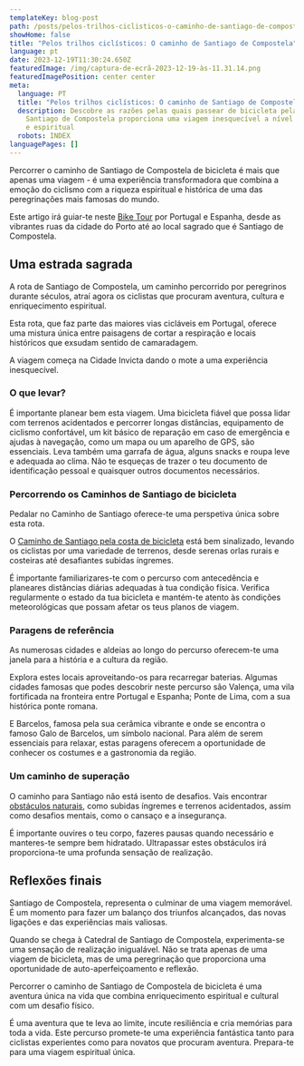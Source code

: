 ```yaml
---
templateKey: blog-post
path: /posts/pelos-trilhos-ciclisticos-o-caminho-de-santiago-de-compostela
showHome: false
title: "Pelos trilhos ciclísticos: O caminho de Santiago de Compostela"
language: pt
date: 2023-12-19T11:30:24.650Z
featuredImage: /img/captura-de-ecrã-2023-12-19-às-11.31.14.png
featuredImagePosition: center center
meta:
  language: PT
  title: "Pelos trilhos ciclísticos: O caminho de Santiago de Compostela"
  description: Descobre as razões pelas quais passear de bicicleta pela Rota de
    Santiago de Compostela proporciona uma viagem inesquecível a nível cultural
    e espiritual
  robots: INDEX
languagePages: []
---
```

Percorrer o caminho de Santiago de Compostela de bicicleta é mais que apenas uma viagem - é uma experiência transformadora que combina a emoção do ciclismo com a riqueza espiritual e histórica de uma das peregrinações mais famosas do mundo. 

Este artigo irá guiar-te neste [Bike Tour](https://topbiketoursportugal.com/) por Portugal e Espanha, desde as vibrantes ruas da cidade do Porto até ao local sagrado que é Santiago de Compostela.

## Uma estrada sagrada

A rota de Santiago de Compostela, um caminho percorrido por peregrinos durante séculos, atraí agora os ciclistas que procuram aventura, cultura e enriquecimento espiritual. 

Esta rota, que faz parte das maiores vias cicláveis em Portugal, oferece uma mistura única entre paisagens de cortar a respiração e locais históricos que exsudam sentido de camaradagem. 

A viagem começa na Cidade Invicta dando o mote a uma experiência inesquecível.

### O que levar?

É importante planear bem esta viagem. Uma bicicleta fiável que possa lidar com terrenos acidentados e percorrer longas distâncias, equipamento de ciclismo confortável, um kit básico de reparação em caso de emergência e ajudas à navegação, como um mapa ou um aparelho de GPS, são essenciais. Leva também uma garrafa de água, alguns snacks e roupa leve e adequada ao clima. Não te esqueças de trazer o teu documento de identificação pessoal e quaisquer outros documentos necessários.

### Percorrendo os Caminhos de Santiago de bicicleta

Pedalar no Caminho de Santiago oferece-te uma perspetiva única sobre esta rota. 

O [Caminho de Santiago pela costa de bicicleta](https://topbiketoursportugal.com/santiago-compostela-pela-costa/) está bem sinalizado, levando os ciclistas por uma variedade de terrenos, desde serenas orlas rurais e costeiras até desafiantes subidas íngremes. 

É importante familiarizares-te com o percurso com antecedência e planeares distâncias diárias adequadas à tua condição física. Verifica regularmente o estado da tua bicicleta e mantém-te atento às condições meteorológicas que possam afetar os teus planos de viagem.

### Paragens de referência

As numerosas cidades e aldeias ao longo do percurso oferecem-te uma janela para a história e a cultura da região. 

Explora estes locais aproveitando-os para recarregar baterias. Algumas cidades famosas que podes descobrir neste percurso são Valença, uma vila fortificada na fronteira entre Portugal e Espanha; Ponte de Lima, com a sua histórica ponte romana.

E Barcelos, famosa pela sua cerâmica vibrante e onde se encontra o famoso Galo de Barcelos, um símbolo nacional. Para além de serem essenciais para relaxar, estas paragens oferecem a oportunidade de conhecer os costumes e a gastronomia da região.

### Um caminho de superação

O caminho para Santiago não está isento de desafios. Vais encontrar [obstáculos naturais](https://topbiketoursportugal.com/pt/blog/climate-and-geography-in-portugal-for-cycling/), como subidas íngremes e terrenos acidentados, assim como desafios mentais, como o cansaço e a insegurança. 

É importante ouvires o teu corpo, fazeres pausas quando necessário e manteres-te sempre bem hidratado. Ultrapassar estes obstáculos irá proporciona-te uma profunda sensação de realização.

## Reflexões finais

Santiago de Compostela, representa o culminar de uma viagem memorável. É um momento para fazer um balanço dos triunfos alcançados, das novas ligações e das experiências mais valiosas. 

Quando se chega à Catedral de Santiago de Compostela, experimenta-se uma sensação de realização inigualável. Não se trata apenas de uma viagem de bicicleta, mas de uma peregrinação que proporciona uma oportunidade de auto-aperfeiçoamento e reflexão.

Percorrer o caminho de Santiago de Compostela de bicicleta é uma aventura única na vida que combina enriquecimento espiritual e cultural com um desafio físico. 

É uma aventura que te leva ao limite, incute resiliência e cria memórias para toda a vida. Este percurso promete-te uma experiência fantástica tanto para ciclistas experientes como para novatos que procuram aventura. Prepara-te para uma viagem espiritual única.